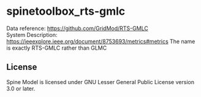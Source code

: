 # spinetoolbox_rts-gmlc
Data reference: https://github.com/GridMod/RTS-GMLC<br/>
System Description: https://ieeexplore.ieee.org/document/8753693/metrics#metrics
The name is exactly RTS-GMLC rather than GLMC
## License
Spine Model is licensed under GNU Lesser General Public License version 3.0 or later.
